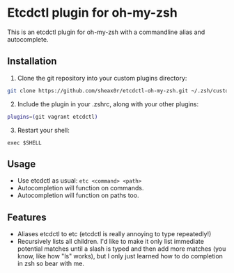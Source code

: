 # Etcdctl plugin for oh-my-zsh
This is an etcdctl plugin for oh-my-zsh with a commandline alias and autocomplete.

## Installation

1. Clone the git repository into your custom plugins directory:
```bash
git clone https://github.com/sheax0r/etcdctl-oh-my-zsh.git ~/.zsh/custom/plugins/etcdctl
```

2. Include the plugin in your .zshrc, along with your other plugins:
```bash
plugins=(git vagrant etcdctl)
```

3. Restart your shell:
```
exec $SHELL
```

## Usage
* Use etcdctl as usual: ```etc <command> <path>```
* Autocompletion will function on commands.
* Autocompletion will function on paths too.

## Features
* Aliases etcdctl to etc (etcdctl is really annoying to type repeatedly!)
* Recursively lists all children. I'd like to make it only list immediate potential
  matches until a slash is typed and then add more matches (you know, like how "ls" 
  works), but I only just learned how to do completion in zsh so bear with me.


